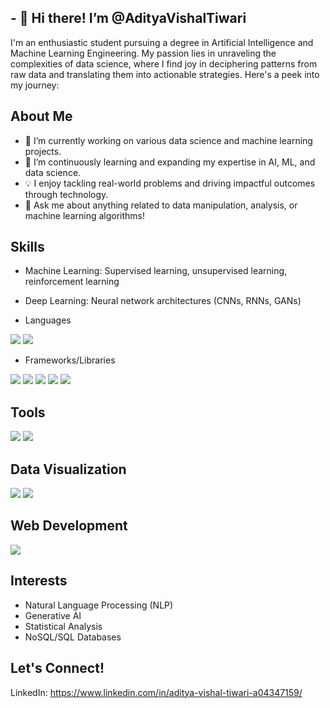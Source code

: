 ## - 👋 Hi there! I’m @AdityaVishalTiwari
I'm an enthusiastic student pursuing a degree in Artificial Intelligence and Machine Learning Engineering. My passion lies in unraveling the complexities of data science, where I find joy in deciphering patterns from raw data and translating them into actionable strategies. Here's a peek into my journey:

## About Me
- 🔭 I’m currently working on various data science and machine learning projects.
- 🌱 I’m continuously learning and expanding my expertise in AI, ML, and data science.
- 💡 I enjoy tackling real-world problems and driving impactful outcomes through technology.
- 💬 Ask me about anything related to data manipulation, analysis, or machine learning algorithms!

## Skills
* Machine Learning: Supervised learning, unsupervised learning, reinforcement learning
* Deep Learning: Neural network architectures (CNNs, RNNs, GANs)

* Languages
<img src="https://img.icons8.com/color/48/000000/python.png"/>
<img src="https://img.icons8.com/color/48/000000/c-plus-plus-logo.png"/>

* Frameworks/Libraries
<img src="[https://img.icons8.com/color/48/000000/pytorch.png](https://icons8.com/icon/O6SWwpPIM0GB/pytorch)"/>
<img src="![image](https://github.com/AdityaVishalTiwari/AdityaVishalTiwari/assets/159645366/64f91df8-40fc-4751-bcce-4a33937d965a)
"/>
<img src="https://img.icons8.com/color/48/000000/scikit-learn.png"/>
<img src="https://img.icons8.com/color/48/000000/numpy.png"/>
<img src="https://img.icons8.com/color/48/000000/pandas.png"/>

## Tools
<img src="https://img.icons8.com/color/48/000000/jupyter-logo.png"/>
<img src="https://img.icons8.com/fluent/48/000000/github.png"/>

## Data Visualization
<img src="https://img.icons8.com/color/48/000000/matplotlib.png"/>
<img src="https://img.icons8.com/color/48/000000/seaborn.png"/>

## Web Development
<img src="https://img.icons8.com/color/48/000000/flask.png"/>



## Interests
- Natural Language Processing (NLP)
- Generative AI
- Statistical Analysis
- NoSQL/SQL Databases

## Let's Connect!
LinkedIn: https://www.linkedin.com/in/aditya-vishal-tiwari-a04347159/
